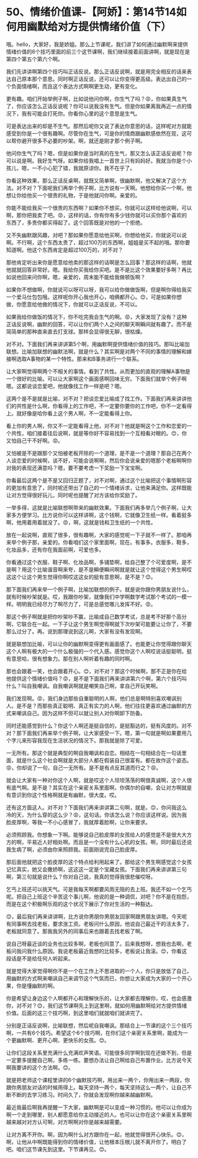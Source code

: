 # 50、情绪价值课-【阿娇】：第14节14如何用幽默给对方提供情绪价值（下）

哦。hello，大家好，我是娇姐。那么上节课呢，我们讲了如何通过幽默啊来提供情绪价值的6个技巧里面的前三个这节课啊，我们继续接着前面讲啊，就是现在是第四个第五个第六个啊。

我们先讲讲啊第四个技巧叫正话反说。那么正话反说啊，就是用完全相反的话来表达自己原本那个意思。同时啊正话反说，还可以让你变得更高级。表达出自己的一个负面情绪啊，而且这个表达方式啊啊更生动，更有变化。

更有趣。咱们开始举例子啊，比如说他问你啊，你生气了吗？😡，你如果真生气了，你应该怎么正话反说呢？你可以说我没有生气。但是你如果离我再近一点的情况下，我有可能会打死你。你看你心里的这个意思是生气。

可是表达出来的却是不生气。那然后呢你又说了表达你意思的话，这样呢对方就能感受到你是一个很有趣啊。尽管你在生气，可是你的情商跟幽默感依然在现，这可以帮你避开很多不必要的吵架。啊，就还是刚才那个例子啊。

他问你生气了吗？嗯，但是如果你是当时真的在生气，那又怎么该正话反说呢？你可以说是啊。我好生气呀。如果你给我唱上一首世上只有妈妈好。我就当你是个小孩儿，嗯，一不小心犯了错，我就原谅你。我不在乎了。

你看这种效果，那么正话反桌啊，就既又简单啊，很幽默啊，他又解决了这个方法。对不对？下面呢我们再举个例子啊，比方说有一天啊。他想给你买一个啊，他想让你给他买一个很贵的礼物，于是他就问你啊。亲爱的。

你能不能给我买一个很贵的东西啊？如果你不想买。你就可以这样给他说啊，可以啊，那你把我卖了吧。😡，这样的话，你有你有多少钱你就可以买你那个喜欢的东西了，多贵你都买得起了。这个回答既是对他的一个拒绝。

又不失幽默跟风趣，对吧？那如果你愿意给他买啊，你想给他买，你就说可以说啊。不行啊，这个东西太贵了，超过100万的东西啊，姐姐是买不起的哦。那你要知道啊。他这个东西肯定是超过100万的，对不对？

那他肯定听出来你是愿意给他卖的那这样的话啊是怎么回事？那这样的话啊，他就他就就回答非常好。嗯。我给你买我给你买吧。是不是比这个效果要好多啊？再比如说他回来问你啊，嗯，亲爱的，周末能不能给我做顿饭啊？

如果你不想做啊，你就说可以呀可以呀，我可以给你做做饭啊，但是啊你得给我买一个爱马仕包包哦。这样呢你开心我也开心，咱俩都开心。😊，可是如果你想做，你愿意给他做的情况下，你就可以正话反说，不可以。

如果我给你做饭的情况下，你不吃完我会生气的啊。😡，大家发现了没有？这种正话反说啊，幽默的回答，可以让你们两个人之间的聊天啊瞬间就有趣了。而不是简简单的那种直来直去打支球。那样会显得很无聊，很枯燥。

对不对。下面我们再来讲讲第5个啊，用幽默啊提供情绪价值的技巧。那叫比喻加联想。比喻加联想的幽默法啊，就是什么？其实啊是对两个不同的事情的理解和嫁接啊选取A事物的某一个特性。那来和B事务进行一个联系。

让大家啊觉得啊两个不相关的事情。看到了共性。从而更加的直观的理解A事物是一个很好的比喻。可以让大家啊这个画面感啊回味无穷。下面我们就举个例子啊嗯。这都说谈恋爱吧，他就像找工作一样是吧？嗯。

这两个是不是就是比喻，对不对？把谈恋爱比喻成了找工作。下面我们再来讲讲他们的共性是什么啊，你看得上的工作吧，不一定要你要你的工作吧，你不一定看得上。就好像是哈你看上这个男人啊，不一定能看得上你。

看上你的男人啊，你又不一定能看得上他，对不对？他就是啊这个工作和恋爱的一个共性，咱们接着往后说啊，就是等你好不容易找到一个互相看对眼的。😊，你又怕自己干不好啊。😡。

又怕被是不是跟那个又怕被老板开除的一个道理，是不是一个道理？那自己在两个人谈恋爱的时候啊，谈不好，可能会说啊啊，然后你会说亲爱的嗯那个老板啊啊你对我的表现还满意吗？嗯，要不要考虑一下奖励一下宝宝啊。

你看最后这两个是不是又回归正题了，对不对啊，通过这个比喻把这个事情啊形容的更加有意思了，同时呢还带出了自己的一个情绪诉求，让他来满足你。这样既能让对方觉得很好玩儿，同时呢也提醒了对方该给你奖励了。

一举多得，这就是比喻联想啊带来的幽默效果。下面我们再多举几个例子啊，让大家多方便学习。比方说你可以这样讲啊，这个钱啊，它就像卫生纸一样。看着挺多啊，他用着用着就没了。😡，啊，这就是钱和卫生纸的一个共性。

放在一起说啊，直观了很多，很有趣啊，大家的感觉呢一下子就不一样了。那咱再来举个例子那，亲爱的。你看咱们这个家里面啊，现在。有事多。衣服多，鞋多，化妆品多，还有你在我面前啊，可爱也多。

你看通过这个衣服、鞋子啊、化妆品啊，多铺垫啊，给自己整了个可爱度啊，是不是啊？用这个比喻谐音啊来夸，是不是瞬便瞬间啊就是就让这个觉得这个男生啊哎这这个让这个男生觉得你啊哎这这女的挺有意思啊，是不是？😊。

那下面我们再来举一个例子啊，比喻加联想的例子。就是说你跟你男朋友说什么，就有时候吵架就是。哎，我跟你吵架，就像我们中学啊数学考试那个考试的一模一样。明明我已经尽力了啊尽力了，可是总感觉哪儿发挥不好。😡。

那这个例子啊就是把你吵架吵不赢，比喻成自己数学考试，总是考不好那个高分啊，它联合在一起。一下子让这个男生啊觉得啊就下次吵架可能要让让你了，不要那么过分了。再。说到那理说到这儿啊，大家有没有发现啊。

就是联想加比喻，可以让你的幽默啊变得更有画面感了。也能更让你觉得跟你聊天这个人啊有极大的一个什么极强的一个代入感。感觉你这个人啊哎说话挺聪明，挺有意思哈，很有想象力。那在别人啊听着有趣的同时啊。

那也会跟着一笑，也会跟着开心。😊，对不对？那这个时候啊，那不正是你在给他提供这个情绪价值吗？😡，是不是下面我们再来讲讲第六个啊，第六个技巧叫什么？叫自我嘲讽。自我嘲讽啊就是嘲笑自己啊，拿自己开玩笑啊。

我们发现啊。😡，我们身边那些自重聪明的人啊，他们总是啊特别喜欢嘲讽别人。是不是？而那些真正聪明、真正有实力的人啊，他们往往更喜欢通过幽默的方式来嘲讽自己。因为这样不但可以就让别人对你啊卸下防备。

同时还能感觉到什么？你这个人啊还是挺自信的，是挺豁达的，挺有风度的。对不对？那下面我们再来举个例子啊，让大家感受一下。嗯，第一句就是啊如果要用几个字儿来形容我现在生活状况的情况下。那我就是除了可爱。

一无所有。那这个就是典型的啊自我嘲讽和自恋。相结在一句相结合在一句话里面，就是什么这个社会啊就是大部分人都在假装自己很富有。都在故作这个姿态。😡，你却说了一句，自己一无所有。是不是有点反其道而行之？😡。

就会让大家有一种对你这个人啊，就是哎这个人坦坦荡荡的啊很真诚啊，这个人很有底气啊。是不是？其实在这个亲密关系里面啊，你偶尔的自嘲，会让对方啊就是有意识到你这个性格啊就是有幽默，很大度。哎。

还有这方面这人。对不对？下面我们再来讲讲第二句啊，就是。😊，你问我这么冷的天，为什么穿的这么少？😡，这句话。你该怎么说？你应该这样说。因为我脸皮厚啊，等我一不小心感冒了，我就厚着脸啊，让你来要求。

必须照顾我。你想象一下啊。能够说自己脸皮厚的女孩给人的感觉是不是很大大方方的啊，平易近人好相处啊。而且是一个没有什么心机的女孩。啊，同时最后还说我生病了啊，必须由你来照顾我。前面刚说完自己脸皮厚。

那后面他就把这个脸皮厚的这个特点给利用起来了。那给这个男生啊感觉这个女孩记忆真实，她又会撒娇啊，这这这一定是个宝藏女孩。下面我们再来讲讲第三句啊，第三句就是说什么？你对自己说，我真的觉得我很悲催哎呀。

乞丐上班还可以挑天气。可是我每天啊都要风雨无阻的去上班。我还不如一个乞丐呢。把自己上班这个辛苦这个事儿啊，他说的是一种调侃，对吧？你不是在抱怨，而是在这个积极啊乐观的这个状况下展示了你对生活的一种豁达。

😊，最后我们再来讲讲啊，比方说你男朋你男朋友回家啊跟男朋友讲嗯。今天呢有同事啊去找老板，要求涨工资。老板问什么原因，他说自己最近干的活太多了，老板就同意了。那我我另外的同事后来也跟着去找老板了啊。

说自己呀最近谈的业务也比较多啊，老板也同意了。后来我想呀，想我也去啊，老板问我问我什么原因。我说老板最近我想的比较多，老板说让我滚。😊，你看这段话是不是给任何人听起来。

就是觉得大家觉得啊你不是一个在工作上不思进取的一个人，你只是放低了自己，用幽默的方式啊来嘲讽自己来调节这个气氛而已，你想让大家成为大家的一个开心果，你是懂幽默的啊。

你是希望让身边这个人啊都开心和理解快乐的，让大家都去理解你，哎，也会感激你，对不对？😊，我们这节课啊先上到这里啊，就如何用幽默啊给对方提供情绪价值。后面的这三个技巧啊，到这里咱们就就咱们就讲完了。

分别是正话反说啊，比喻联想，然后呢自我嘲讽。那结合上一节课的这个三个技巧啊，一共有6个技巧。希望这个6个技巧啊，在你们这个亲密关系里啊，能成为一个更幽默啊、更开心啊、更快乐的女孩。😊。

让你们这段关系里充满什么充满欢声笑语。可能很多同学啊到现在还做不到，但是一定要多提醒自己啊，多练一练。要想办法让自己啊给自己布置作业。比方说今天啊我要讲的这个方法啊。😊。

就是把老师这个课程里讲的6个幽默技巧啊，用出来一两个，你用出来一两段，你跟你男朋友对话的时候用得上。每天坚持一两个，每天坚持这么一两个，让自己不断不断的去学习练习。时间久了，你就会发现啊你越来越幽默啊。

最近我最后啊我再提醒一下大家，幽默啊是可以变成一种习惯的。他可以让你成为啊一个走到哪里，别人都愿意给你主动接近的人。也可以让你在这个亲密关系里啊越来越对对方认可啊，对方啊啊对你是越来越需要。

让对方离不开你。啊，因为啊什么对方跟你在一起，他就觉得很开心快乐。😊，啊，让他从中啊既能得到你的情绪价值，让他根本压根儿就不离开你了。明白了吧。咱们这节课先到这里。下节课再见。😊。

